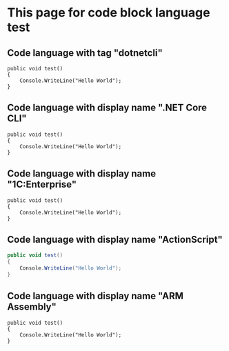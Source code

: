 # This page for code block language test

## Code language with tag "dotnetcli"

```dotnetcli
public void test()
{
    Console.WriteLine("Hello World");
}
```

## Code language with display name ".NET Core CLI"

```.NET Core CLI
public void test()
{
    Console.WriteLine("Hello World");
}
```

## Code language with display name "1C:Enterprise"

```1C:Enterprise
public void test()
{
    Console.WriteLine("Hello World");
}
```

## Code language with display name "ActionScript"

```ActionScript
public void test()
{
    Console.WriteLine("Hello World");
}
```

## Code language with display name "ARM Assembly"

```ARM Assembly
public void test()
{
    Console.WriteLine("Hello World");
}
```